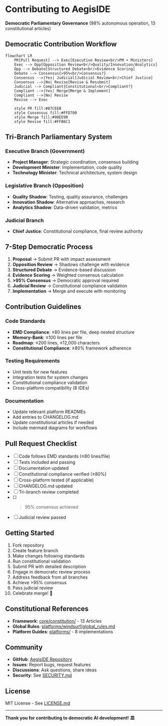 # Contributing to AegisIDE

**Democratic Parliamentary Governance** (98% autonomous operation, 13 constitutional articles)

## Democratic Contribution Workflow

```mermaid
flowchart LR
    PR[Pull Request] --> Exec[Executive Review<br/>PM + Ministers]
    Exec --> Opp[Opposition Review<br/>Quality/Innovation/Analytics]
    Opp --> Debate[Structured Debate<br/>Evidence Scoring]
    Debate --> Consensus{>95%<br/>Consensus?}
    Consensus -->|Yes| Judicial[Judicial Review<br/>Chief Justice]
    Consensus -->|No| Revise[Revise & Resubmit]
    Judicial --> Compliant{Constitutional<br/>Compliant?}
    Compliant -->|Yes| Merge[Merge & Implement]
    Compliant -->|No| Revise
    Revise --> Exec
    
    style PR fill:#87CEEB
    style Consensus fill:#FFD700
    style Merge fill:#90EE90
    style Revise fill:#FFB6C1
```

## Tri-Branch Parliamentary System

### Executive Branch (Government)
- **Project Manager**: Strategic coordination, consensus building
- **Development Minister**: Implementation, code quality
- **Technology Minister**: Technical architecture, system design

### Legislative Branch (Opposition)
- **Quality Shadow**: Testing, quality assurance, challenges
- **Innovation Shadow**: Alternative approaches, research
- **Analytics Shadow**: Data-driven validation, metrics

### Judicial Branch
- **Chief Justice**: Constitutional compliance, final review authority

## 7-Step Democratic Process

1. **Proposal** → Submit PR with impact assessment
2. **Opposition Review** → Shadows challenge with evidence
3. **Structured Debate** → Evidence-based discussion
4. **Evidence Scoring** → Weighted consensus calculation
5. **>95% Consensus** → Democratic approval required
6. **Judicial Review** → Constitutional compliance validation
7. **Implementation** → Merge and execute with monitoring

## Contribution Guidelines

### Code Standards
- **EMD Compliance**: ≤80 lines per file, deep nested structure
- **Memory-Bank**: ≤100 lines per file
- **Roadmap**: ≤200 lines, ≤12,000 characters
- **Constitutional Compliance**: ≥80% framework adherence

### Testing Requirements
- Unit tests for new features
- Integration tests for system changes
- Constitutional compliance validation
- Cross-platform compatibility (8 IDEs)

### Documentation
- Update relevant platform READMEs
- Add entries to CHANGELOG.md
- Update constitutional articles if needed
- Include mermaid diagrams for workflows

## Pull Request Checklist

- [ ] Code follows EMD standards (≤80 lines/file)
- [ ] Tests included and passing
- [ ] Documentation updated
- [ ] Constitutional compliance verified (≥80%)
- [ ] Cross-platform tested (if applicable)
- [ ] CHANGELOG.md updated
- [ ] Tri-branch review completed
- [ ] >95% consensus achieved
- [ ] Judicial review passed

## Getting Started

1. Fork repository
2. Create feature branch
3. Make changes following standards
4. Run constitutional validation
5. Submit PR with detailed description
6. Engage in democratic review process
7. Address feedback from all branches
8. Achieve >95% consensus
9. Pass judicial review
10. Celebrate merge! 🎉

## Constitutional References

- **Framework**: [core/constitution/](core/constitution/) - 13 Articles
- **Global Rules**: [platforms/windsurf/global_rules.md](platforms/windsurf/global_rules.md)
- **Platform Guides**: [platforms/](platforms/) - 8 implementations

## Community

- **GitHub**: [AegisIDE Repository](https://github.com/Gaurav-Wankhede/AegisIDE)
- **Issues**: Report bugs, request features
- **Discussions**: Ask questions, share ideas
- **Security**: See [SECURITY.md](SECURITY.md)

## License

MIT License - See [LICENSE.md](LICENSE.md)

---

**Thank you for contributing to democratic AI development!** 🏛️
